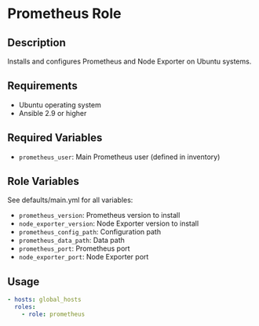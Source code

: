# Prometheus Role

## Description
Installs and configures Prometheus and Node Exporter on Ubuntu systems.

## Requirements
- Ubuntu operating system
- Ansible 2.9 or higher

## Required Variables
- `prometheus_user`: Main Prometheus user (defined in inventory)

## Role Variables
See defaults/main.yml for all variables:
- `prometheus_version`: Prometheus version to install
- `node_exporter_version`: Node Exporter version to install
- `prometheus_config_path`: Configuration path
- `prometheus_data_path`: Data path
- `prometheus_port`: Prometheus port
- `node_exporter_port`: Node Exporter port

## Usage
```yaml
- hosts: global_hosts
  roles:
    - role: prometheus